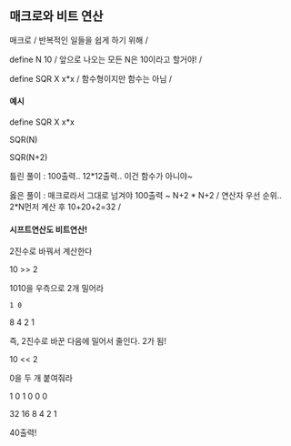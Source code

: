 ## 매크로와 비트 연산

매크로 / 반복적인 일들을 쉽게 하기 위해 /  

define N 10 / 앞으로 나오는 모든 N은 10이라고 할거야! /

define SQR X x*x / 함수형이지만 함수는 아님 /

#### 예시

define SQR X x*x

SQR(N)

SQR(N+2)

틀린 풀이 : 100출력.. 12*12출력.. 이건 함수가 아니야~

옳은 풀이 : 매크로라서 그대로 넘겨야 100출력 ~ N+2 * N+2 / 연산자 우선 순위.. 2*N먼저 계산 후 10+20+2=32 /

#### 시프트연산도 비트연산!

2진수로 바꿔서 계산한다

10 >> 2

1010을 우측으로 2개 밀어라

    1 0

8 4 2 1

즉, 2진수로 바꾼 다음에 밀어서 줄인다. 2가 됨!


10 << 2

0을 두 개 붙여줘라

1  0  1  0  0 0

32 16 8  4  2 1

40출력!
